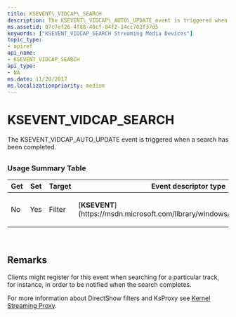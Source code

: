```yaml
---
title: KSEVENT\_VIDCAP\_SEARCH
description: The KSEVENT\_VIDCAP\_AUTO\_UPDATE event is triggered when a search has been completed.
ms.assetid: 07c7ef26-4f88-40cf-84f2-14cc702f37d5
keywords: ["KSEVENT_VIDCAP_SEARCH Streaming Media Devices"]
topic_type:
- apiref
api_name:
- KSEVENT_VIDCAP_SEARCH
api_type:
- NA
ms.date: 11/28/2017
ms.localizationpriority: medium
---
```


# KSEVENT\_VIDCAP\_SEARCH


The KSEVENT\_VIDCAP\_AUTO\_UPDATE event is triggered when a search has been completed.

## <span id="ddk_ksevent_vidcap_search_ks"></span><span id="DDK_KSEVENT_VIDCAP_SEARCH_KS"></span>


### <span id="usage_summary_table"></span><span id="USAGE_SUMMARY_TABLE"></span>Usage Summary Table

<table>
<colgroup>
<col width="20%" />
<col width="20%" />
<col width="20%" />
<col width="20%" />
<col width="20%" />
</colgroup>
<thead>
<tr class="header">
<th>Get</th>
<th>Set</th>
<th>Target</th>
<th>Event descriptor type</th>
<th>Event value type</th>
</tr>
</thead>
<tbody>
<tr class="odd">
<td><p>No</p></td>
<td><p>Yes</p></td>
<td><p>Filter</p></td>
<td><p>[<strong>KSEVENT</strong>](https://msdn.microsoft.com/library/windows/hardware/ff561744)</p></td>
<td><p>[<strong>KSEVENTDATA</strong>](https://msdn.microsoft.com/library/windows/hardware/ff561750)</p></td>
</tr>
</tbody>
</table>

 

Remarks
-------

Clients might register for this event when searching for a particular track, for instance, in order to be notified when the search completes.

For more information about DirectShow filters and KsProxy see [Kernel Streaming Proxy](https://msdn.microsoft.com/library/windows/hardware/ff560877).

 

 





